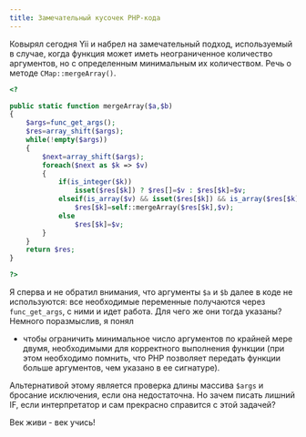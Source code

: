 ```yaml
---
title: Замечательный кусочек PHP-кода
---
```


Ковырял  сегодня  Yii   и  набрел  на  замечательный   подход,  используемый  в
случае, когда  функция может иметь  неограниченное количество аргументов,  но с
определенным минимальным их количеством. Речь о методе `CMap::mergeArray()`.

```php
<?

public static function mergeArray($a,$b)
{
    $args=func_get_args();
    $res=array_shift($args);
    while(!empty($args))
    {
        $next=array_shift($args);
        foreach($next as $k => $v)
        {
            if(is_integer($k))
                isset($res[$k]) ? $res[]=$v : $res[$k]=$v;
            elseif(is_array($v) && isset($res[$k]) && is_array($res[$k]))
                $res[$k]=self::mergeArray($res[$k],$v);
            else
                $res[$k]=$v;
        }
    }
    return $res;
}

?>
```

Я сперва  и не  обратил внимания,  что аргументы `$a`  и `$b`  далее в  коде не
используются: все  необходимые переменные  получаются через  `func_get_args`, с
ними и идет работа. Для чего же они тогда указаны? Немного поразмыслив, я понял
-  чтобы  ограничить  минимальное  число  аргументов  по  крайней  мере  двумя,
необходимыми для  корректного выполнения функции (при  этом необходимо помнить,
что  PHP  позволяет  передать  функции  больше аргументов,  чем  указано  в  ее
сигнатуре).

Альтернативой  этому  является  проверка   длины  массива  `$args`  и  бросание
исключения,  если   она  недостаточна.   Но  зачем   писать  лишний   IF,  если
интерпретатор и сам прекрасно справится с этой задачей?

Век живи - век учись!
